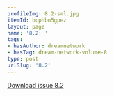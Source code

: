 ```yaml
---
profileImg: 8.2-sml.jpg
itemId: bcphbn5gpez
layout: page
name: '8.2: '
tags:
- hasAuthor: dreamnetwork
- hasTag: dream-network-volume-8
type: post
urlSlug: '8.2'
---
```

<a href="../files/pdfs/Volume_8/8.2-Dream-Network-Bulletin_Volume-8-Number-2.pdf" download="">Download issue 8.2</a>
